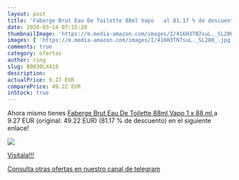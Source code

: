 ```yaml
---
layout: post
title: 'Faberge Brut Eau De Toilette 88ml Vapo   al 81.17 % de descuento'
date: 2020-03-14 07:15:28
thumbnailImage: 'https://m.media-amazon.com/images/I/416H3TN7suL._SL200_.jpg'
images: [ 'https://m.media-amazon.com/images/I/416H3TN7suL._SL200_.jpg' ]
comments: true
category: ofertas
author: ring
slug: B0030LX418
description:
actualPrice: 9.27 EUR
comparePrice: 49.22 EUR
inStock: true
---
```


Ahora mismo tienes [Faberge Brut Eau De Toilette 88ml Vapo  1 x 88 ml ](https://www.amazon.com/dp/B0030LX418/?tag=redken08-20) a 9.27 EUR (original: 49.22 EUR) (81.17 %  de descuento) en el siguiente enlace!

[![](https://m.media-amazon.com/images/I/416H3TN7suL._SL200_.jpg)](https://www.amazon.com/dp/B0030LX418/?tag=redken08-20)

[Visítala!!!](https://www.amazon.com/dp/B0030LX418/?tag=redken08-20)

[Consulta otras ofertas en nuestro canal de telegram](https://t.me/s/ofertas25)
